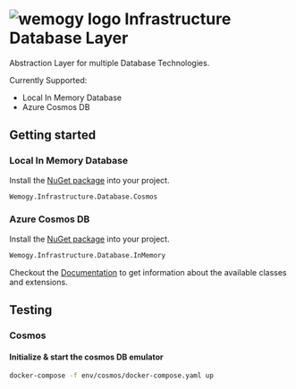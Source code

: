 # ![wemogy logo](https://wemogyimages.blob.core.windows.net/logos/wemogy-github-tiny.png) Infrastructure Database Layer

Abstraction Layer for multiple Database Technologies.

Currently Supported:

- Local In Memory Database
- Azure Cosmos DB

## Getting started

### Local In Memory Database

Install the [NuGet package](https://www.nuget.org/packages/Wemogy.Infrastructure.Database.Cosmos) into your project.

```bash
Wemogy.Infrastructure.Database.Cosmos
```

### Azure Cosmos DB

Install the [NuGet package](https://www.nuget.org/packages/Wemogy.Infrastructure.Database.InMemory) into your project.

```bash
Wemogy.Infrastructure.Database.InMemory
```

Checkout the [Documentation](https://libs-core.docs.wemogy.com/) to get information about the available classes and extensions.

## Testing

### Cosmos

#### Initialize & start the cosmos DB emulator

```bash
docker-compose -f env/cosmos/docker-compose.yaml up
```
